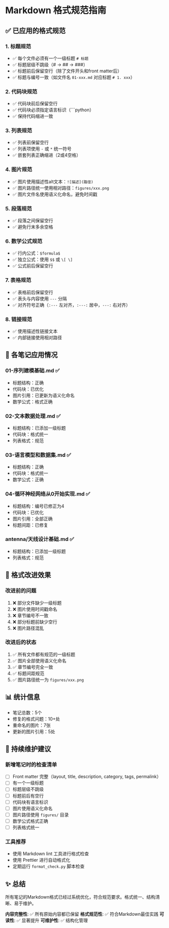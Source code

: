 # Markdown 格式规范指南

## ✅ 已应用的格式规范

### 1. 标题规范
- ✅ 每个文件必须有一个一级标题 `# 标题`
- ✅ 标题层级不跳级（# → ## → ###）
- ✅ 标题前后保留空行（除了文件开头和front matter后）
- ✅ 标题与编号一致（如文件名 `01-xxx.md` 对应标题 `# 1. xxx`）

### 2. 代码块规范
- ✅ 代码块前后保留空行
- ✅ 代码块必须指定语言标识（\`\`\`python）
- ✅ 保持代码缩进一致

### 3. 列表规范
- ✅ 列表前保留空行
- ✅ 列表项使用 `-` 或 `*` 统一符号
- ✅ 嵌套列表正确缩进（2或4空格）

### 4. 图片规范
- ✅ 图片使用描述性alt文本：`![描述](路径)`
- ✅ 图片路径统一使用相对路径：`figures/xxx.png`
- ✅ 图片文件名使用语义化命名，避免时间戳

### 5. 段落规范
- ✅ 段落之间保留空行
- ✅ 避免行末多余空格

### 6. 数学公式规范
- ✅ 行内公式：`$formula$`
- ✅ 独立公式：使用 `$$` 或 `\[ \]`
- ✅ 公式前后保留空行

### 7. 表格规范
- ✅ 表格前后保留空行
- ✅ 表头与内容使用 `---` 分隔
- ✅ 对齐符号正确（`:---` 左对齐，`:---:` 居中，`---:` 右对齐）

### 8. 链接规范
- ✅ 使用描述性链接文本
- ✅ 内部链接使用相对路径

## 📝 各笔记应用情况

### 01-序列建模基础.md ✅
- 标题结构：正确
- 代码块：已优化
- 图片引用：已更新为语义化命名
- 数学公式：格式正确

### 02-文本数据处理.md ✅  
- 标题结构：已添加一级标题
- 代码块：格式统一
- 列表格式：规范

### 03-语言模型和数据集.md ✅
- 标题结构：正确
- 代码块：格式统一
- 数学公式：正确

### 04-循环神经网络从0开始实现.md ✅
- 标题结构：编号已修正为4
- 代码块：已优化
- 图片引用：全部正确
- 标题间距：已修复

### antenna/天线设计基础.md ✅
- 标题结构：已添加一级标题
- 列表格式：规范

## 🎯 格式改进效果

### 改进前的问题
1. ❌ 部分文件缺少一级标题
2. ❌ 图片使用时间戳命名
3. ❌ 章节编号不一致
4. ❌ 部分标题前缺少空行
5. ❌ 图片路径混乱

### 改进后的状态
1. ✅ 所有文件都有规范的一级标题
2. ✅ 图片全部使用语义化命名
3. ✅ 章节编号完全一致
4. ✅ 标题间距规范
5. ✅ 图片路径统一为 `figures/xxx.png`

## 📊 统计信息

- 笔记总数：5个
- 修复的格式问题：10+处
- 重命名的图片：7张
- 更新的图片引用：5处

## 🔧 持续维护建议

### 新增笔记时的检查清单
- [ ] Front matter 完整（layout, title, description, category, tags, permalink）
- [ ] 有一个一级标题
- [ ] 标题层级不跳级
- [ ] 标题前后有空行
- [ ] 代码块有语言标识
- [ ] 图片使用语义化命名
- [ ] 图片路径使用 `figures/` 目录
- [ ] 数学公式格式正确
- [ ] 列表格式统一

### 工具推荐
- 使用 Markdown lint 工具进行格式检查
- 使用 Prettier 进行自动格式化
- 定期运行 `format_check.py` 脚本检查

## ✨ 总结

所有笔记的Markdown格式已经过系统优化，符合规范要求。格式统一、结构清晰、易于维护。

**内容完整性**: ✅ 所有原始内容都已保留
**格式规范性**: ✅ 符合Markdown最佳实践
**可读性**: ✅ 显著提升
**可维护性**: ✅ 结构化管理
